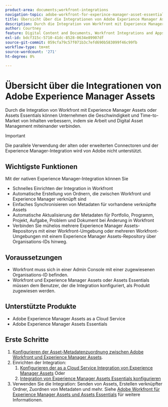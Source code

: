 ```yaml
---
product-area: documents;workfront-integrations
navigation-topic: adobe-workfront-for-experince-manager-asset-essentials
title: Übersicht über die Integrationen von Adobe Experience Manager Assets
description: Durch die Integration von Workfront mit Experience Manager Assets oder Assets Essentials können Unternehmen die Geschwindigkeit und Time-to-Market von Inhalten verbessern, indem sie Arbeit und Digital Asset Management miteinander verbinden.
author: Courtney
feature: Digital Content and Documents, Workfront Integrations and Apps
exl-id: bdcf315c-5710-41dc-8528-0634e89907df
source-git-commit: 059cfa79c57f071b3c7efd690b583099f46c99fb
workflow-type: tm+mt
source-wordcount: '271'
ht-degree: 0%

---
```


# Übersicht über die Integrationen von Adobe Experience Manager Assets

Durch die Integration von Workfront mit Experience Manager Assets oder Assets Essentials können Unternehmen die Geschwindigkeit und Time-to-Market von Inhalten verbessern, indem sie Arbeit und Digital Asset Management miteinander verbinden.

>[!IMPORTANT]
>
>Die parallele Verwendung der alten oder erweiterten Connectoren und der Experience Manager-Integration wird von Adobe nicht unterstützt.

## Wichtigste Funktionen

Mit der nativen Experience Manager-Integration können Sie

* Schnelles Einrichten der Integration in Workfront
* Automatische Erstellung von Ordnern, die zwischen Workfront und Experience Manager verknüpft sind
* Einfaches Synchronisieren von Metadaten für vorhandene verknüpfte Assets
* Automatische Aktualisierung der Metadaten für Portfolio, Programm, Projekt, Aufgabe, Problem und Dokument bei Änderung in Workfront
* Verbinden Sie mühelos mehrere Experience Manager Assets-Repositorys mit einer Workfront-Umgebung oder mehreren Workfront-Umgebungen mit einem Experience Manager Assets-Repository über Organisations-IDs hinweg.


## Voraussetzungen

* Workfront muss sich in einer Admin Console mit einer zugewiesenen Organisations-ID befinden.
* Workfront und Experience Manager Assets oder Assets Essentials müssen dem Benutzer, der die Integration konfiguriert, als Produkt zugewiesen werden.


## Unterstützte Produkte

* Adobe Experience Manager Assets as a Cloud Service
* Adobe Experience Manager Assets Essentials


## Erste Schritte

1. [Konfigurieren der Asset-Metadatenzuordnung zwischen Adobe Workfront und Experience Manager Assets](https://experienceleague.adobe.com/docs/experience-manager-cloud-service/content/assets/integrations/configure-asset-metadata-mapping.html?lang=en).
1. Einrichten der Integration:
   1. [Konfigurieren der as a Cloud Service Integration von Experience Manager Assets](/help/quicksilver/administration-and-setup/configure-integrations/configure-aacs-integration.md)
Oder
   1. [Integration von Experience Manager Assets Essentials konfigurieren](/help/quicksilver/documents/adobe-workfront-for-experience-manager-assets-essentials/setup-asset-essentials.md)
1. Verwenden Sie die Integration: Senden von Assets, Erstellen verknüpfter Ordner, Zuordnen von Metadaten und mehr. Siehe [Adobe Workfront für Experience Manager Assets und Assets Essentials](/help/quicksilver/documents/adobe-workfront-for-experience-manager-assets-essentials/workfront-for-aem-asset-essentials.md) für weitere Informationen.
